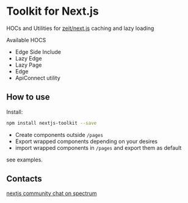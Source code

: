 # Toolkit for Next.js

HOCs and Utilities for [zeit/next.js](https://github.com/zeit/next.js) caching and lazy loading

Available HOCS

- Edge Side Include
- Lazy Edge
- Lazy Page
- Edge
- ApiConnect utility

## How to use

Install:

```bash
npm install nextjs-toolkit --save
```

- Create components outside `/pages`
- Export wrapped components depending on your desires
- import wrapped components in `/pages` and export them as default

see examples.

## Contacts

[nextjs community chat on spectrum](https://spectrum.chat/next-js)
